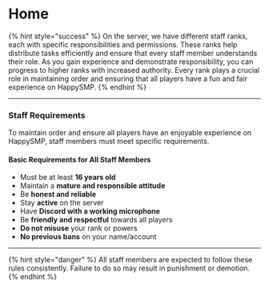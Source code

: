 # Home

{% hint style="success" %}
On the server, we have different staff ranks, each with specific responsibilities and permissions. These ranks help distribute tasks efficiently and ensure that every staff member understands their role. As you gain experience and demonstrate responsibility, you can progress to higher ranks with increased authority. Every rank plays a crucial role in maintaining order and ensuring that all players have a fun and fair experience on HappySMP.
{% endhint %}

***

### Staff Requirements

To maintain order and ensure all players have an enjoyable experience on HappySMP, staff members must meet specific requirements.

#### Basic Requirements for All Staff Members

* Must be at least **16 years old**
* Maintain a **mature and responsible attitude**
* Be **honest and reliable**
* Stay **active** on the server
* Have **Discord with a working microphone**
* Be **friendly and respectful** towards all players
* **Do not misuse** your rank or powers
* **No previous bans** on your name/account

***

{% hint style="danger" %}
All staff members are expected to follow these rules consistently. Failure to do so may result in punishment or demotion.
{% endhint %}
